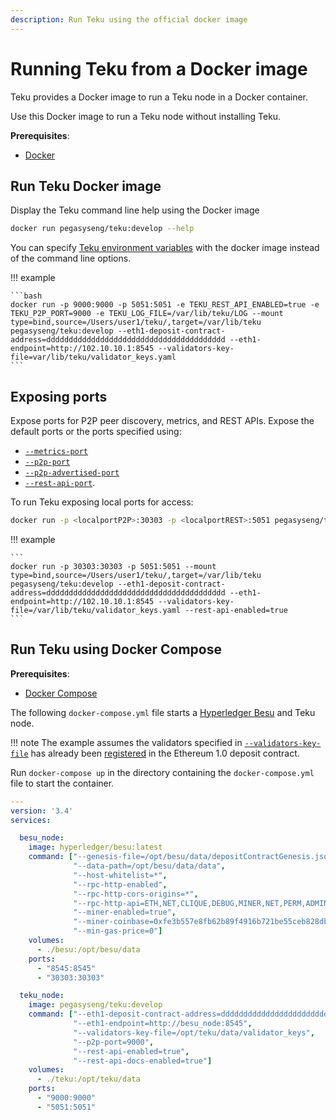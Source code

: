 ```yaml
---
description: Run Teku using the official docker image
---
```


# Running Teku from a Docker image

Teku provides a Docker image to run a Teku node in a Docker container.

Use this Docker image to run a Teku node without installing Teku.

**Prerequisites**:

* [Docker](https://docs.docker.com/install/)

## Run Teku Docker image

Display the Teku command line help using the Docker image

```bash
docker run pegasyseng/teku:develop --help
```

You can specify
[Teku environment variables](../../Reference/CLI/CLI-Syntax.md#teku-environment-variables) with the
docker image instead of the command line options.

!!! example

    ```bash
    docker run -p 9000:9000 -p 5051:5051 -e TEKU_REST_API_ENABLED=true -e TEKU_P2P_PORT=9000 -e TEKU_LOG_FILE=/var/lib/teku/LOG --mount type=bind,source=/Users/user1/teku/,target=/var/lib/teku pegasyseng/teku:develop --eth1-deposit-contract-address=dddddddddddddddddddddddddddddddddddddddd --eth1-endpoint=http://102.10.10.1:8545 --validators-key-file=var/lib/teku/validator_keys.yaml
    ```

## Exposing ports

Expose ports for P2P peer discovery, metrics, and REST APIs. Expose the default ports or
the ports specified using:

* [`--metrics-port`](../../Reference/CLI/CLI-Syntax.md#metrics-port)
* [`--p2p-port`](../../Reference/CLI/CLI-Syntax.md#p2p-port)
* [`--p2p-advertised-port`](../../Reference/CLI/CLI-Syntax.md#p2p-advertised-port)
* [`--rest-api-port`](../../Reference/CLI/CLI-Syntax.md#rest-api-port).

To run Teku exposing local ports for access:

```bash
docker run -p <localportP2P>:30303 -p <localportREST>:5051 pegasyseng/teku:develop --eth1-deposit-contract-address=<contractAddress> --eth1-endpoint=<URL> --validators-key-file=<FILE> --rest-api-enabled=true
```

!!! example

    ```
    docker run -p 30303:30303 -p 5051:5051 --mount type=bind,source=/Users/user1/teku/,target=/var/lib/teku pegasyseng/teku:develop --eth1-deposit-contract-address=dddddddddddddddddddddddddddddddddddddddd --eth1-endpoint=http://102.10.10.1:8545 --validators-key-file=/var/lib/teku/validator_keys.yaml --rest-api-enabled=true
    ```

## Run Teku using Docker Compose

**Prerequisites**:

* [Docker Compose](https://docs.docker.com/compose/)

The following `docker-compose.yml` file starts a [Hyperledger Besu] and Teku node.

!!! note
    The example assumes the validators specified in [`--validators-key-file`](../../Reference/CLI/CLI-Syntax.md#validators-key-file) has already been
    [registered](Register-Validators.md) in the Ethereum 1.0 deposit contract.

Run `docker-compose up` in the directory containing the `docker-compose.yml` file
to start the container.

```yaml
---
version: '3.4'
services:

  besu_node:
    image: hyperledger/besu:latest
    command: ["--genesis-file=/opt/besu/data/depositContractGenesis.json",
              "--data-path=/opt/besu/data/data",
              "--host-whitelist=*",
              "--rpc-http-enabled",
              "--rpc-http-cors-origins=*",
              "--rpc-http-api=ETH,NET,CLIQUE,DEBUG,MINER,NET,PERM,ADMIN,EEA,TXPOOL,PRIV,WEB3",
              "--miner-enabled=true",
              "--miner-coinbase=0xfe3b557e8fb62b89f4916b721be55ceb828dbd73",
              "--min-gas-price=0"]
    volumes:
      - ./besu:/opt/besu/data
    ports:
      - "8545:8545"
      - "30303:30303"

  teku_node:
    image: pegasyseng/teku:develop
    command: ["--eth1-deposit-contract-address=dddddddddddddddddddddddddddddddddddddddd",
              "--eth1-endpoint=http://besu_node:8545",
              "--validators-key-file=/opt/teku/data/validator_keys",
              "--p2p-port=9000",
              "--rest-api-enabled=true",
              "--rest-api-docs-enabled=true"]
    volumes:
      - ./teku:/opt/teku/data
    ports:
      - "9000:9000"
      - "5051:5051"
```

<!-- Links -->
[Hyperledger Besu]: https://besu.hyperledger.org/en/stable/
